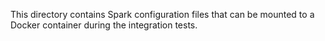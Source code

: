 This directory contains Spark configuration files that can be mounted to a Docker container during the integration tests.

